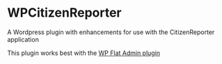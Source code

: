 # WPCitizenReporter
A Wordpress plugin with enhancements for use with the CitizenReporter application

This plugin works best with the [WP Flat Admin plugin](https://github.com/nickhargreaves/WP_FlatAdmin)
